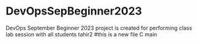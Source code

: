 # DevOpsSepBeginner2023
DevOps September Beginner 2023 project is created for performing class lab session with all students
tahir2
#this is a new file 
C
main

